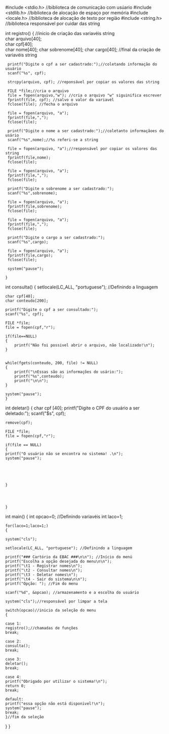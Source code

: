 #include <stdio.h> //biblioteca de comunicação com usúario
#include <stdlib.h> //biblioteca de alocação de espaço por memória 
#include <locale.h> //biblioteca de alocação de texto por região
#include <string.h> //biblioteca responsável por cuidar das string

int registro()
    {
    //inicio de criação das variavéis string	
     char arquivo[40];	
     char cpf[40];	
     char nome[40];
     char sobrenome[40];
	 char cargo[40];
	 //final da criação de variavéis string
	 
	 printf("Digite o cpf a ser cadastrado:");//coletando informação do usuário
	 scanf("%s", cpf);
	 
	 strcpy(arquivo, cpf); //reponsável por copiar os valores das string
	 
	 FILE *file;//cria o arquivo
	 file = fopen(arquivo,"w"); //cria o arquivo "w" siguinifica escrever
	 fprintf(file, cpf); //salvo o valor da variavél
	 fclose(file); //fecha o arquivo
	 
	 file = fopen(arquivo, "a");
	 fprintf(file,",");
	 fclose(file);
	 
	 printf("Digite o nome a ser cadastrado:");//coletanto informaçãoes do usário
	 scanf("%s",nome);//%s referi-se a string
	 
	 file = fopen(arquivo, "a");//responsável por copiar os valores das string
	 fprintf(file,nome);
	 fclose(file);
	 
	 file = fopen(arquivo, "a");
	 fprintf(file,",");
	 fclose(file);
	
	 printf("Digite o sobrenome a ser cadastrado:");
	 scanf("%s",sobrenome);
	
     file = fopen(arquivo, "a");
	 fprintf(file,sobrenome);
	 fclose(file);
	
	 file = fopen(arquivo, "a");
	 fprintf(file,",");
	 fclose(file);
	 
	 printf("Digite o cargo a ser cadastrado:");
	 scanf("%s",cargo);
	  
	 file = fopen(arquivo, "a");
	 fprintf(file,cargo);
	 fclose(file);
	 
	 system("pause");
     
	}
	
int consulta()
{
	setlocale(LC_ALL, "portuguese"); //Definindo a linguagem
	
	char cpf[40];
	char conteudo[200];
	
	printf("Digite o cpf a ser consultado:");
	scanf("%s", cpf);
	
	FILE *file;
	file = fopen(cpf,"r");
	
	if(file==NULL)
	{
		printf("Não foi possivel abrir o arquivo, não localizado!\n");
	}
	
	
	while(fgets(conteudo, 200, file) != NULL)
	{
		printf("\nEssas são as informações do usário:");
		printf("%s",conteudo);
		printf("\n\n");	
	}
	
	system("pause");
	}
	
int deletar()
{
    char cpf [40];
    printf("Digite o CPF do usuário a ser deletado:");
    scanf("$s", cpf);
    
    remove(cpf);
    
    FILE *file;
    file = fopen(cpf,"r");
    
    if(file == NULL)
    {
    printf("O usuário não se encontra no sistema! .\n");
    system("pause");
    
    
		
    	
    	
	}
    
    
    
    
	}
	
int main()
    {
    int opcao=0; //Definindo variavéis
	int laco=1;	
    	
	for(laco=1;laco=1;) 
	{
	
    system("cls");
	
	setlocale(LC_ALL, "portuguese"); //Definindo a linguagem
	    
	printf("### Cartório da EBAC ###\n\n"); //Início do menú
	printf("Escolha a opção desejada do menu\n\n"); 
	printf("\t1 - Registrar nomes\n");
	printf("\t2 - Consultar nomes\n");
	printf("\t3 - Deletar nomes\n");
	printf("\t4 - Sair do sistema\n\n");
	printf("Opção: "); //Fim do menu
	
	scanf("%d", &opcao); //armazenamento e a escolha do usuário
	
    system("cls");//responsável por limpar a tela
    
	switch(opcao)//inicio da seleção do menu
 	{
	
	case 1:
	registro();//chamadas de funções
	break;
	
	case 2:
	consulta();
	break;
	
	case 3:
	deletar();
	break;
	
	case 4:
	printf("Obrigado por utilizar o sistema!\n");
	return 0;
	break;	
	
	default:	
	printf("essa opção não está disponivel!\n");
	system("pause");
	break;
    }//fim da seleção		
   
	
}
}

